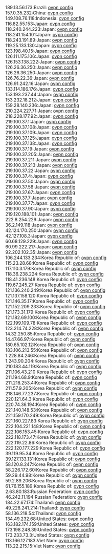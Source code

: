 189.13.56.173:Brazil: [ovpn config](vpn/189_13_56_173.ovpn)  
157.0.35.232:China: [ovpn config](vpn/157_0_35_232.ovpn)  
149.108.76.118:Indonesia: [ovpn config](vpn/149_108_76_118.ovpn)  
116.82.55.153:Japan: [ovpn config](vpn/116_82_55_153.ovpn)  
118.240.244.223:Japan: [ovpn config](vpn/118_240_244_223.ovpn)  
118.241.154.101:Japan: [ovpn config](vpn/118_241_154_101.ovpn)  
118.243.191.89:Japan: [ovpn config](vpn/118_243_191_89.ovpn)  
119.25.133.130:Japan: [ovpn config](vpn/119_25_133_130.ovpn)  
123.198.40.15:Japan: [ovpn config](vpn/123_198_40_15.ovpn)  
126.111.175.106:Japan: [ovpn config](vpn/126_111_175_106.ovpn)  
126.153.138.222:Japan: [ovpn config](vpn/126_153_138_222.ovpn)  
126.26.36.250:Japan: [ovpn config](vpn/126_26_36_250.ovpn)  
126.26.36.250:Japan: [ovpn config](vpn/126_26_36_250.ovpn)  
126.76.22.36:Japan: [ovpn config](vpn/126_76_22_36.ovpn)  
126.91.242.16:Japan: [ovpn config](vpn/126_91_242_16.ovpn)  
133.114.186.176:Japan: [ovpn config](vpn/133_114_186_176.ovpn)  
153.193.237.44:Japan: [ovpn config](vpn/153_193_237_44.ovpn)  
153.232.18.212:Japan: [ovpn config](vpn/153_232_18_212.ovpn)  
159.28.140.236:Japan: [ovpn config](vpn/159_28_140_236.ovpn)  
210.224.227.71:Japan: [ovpn config](vpn/210_224_227_71.ovpn)  
218.228.177.92:Japan: [ovpn config](vpn/218_228_177_92.ovpn)  
219.100.37.1:Japan: [ovpn config](vpn/219_100_37_1.ovpn)  
219.100.37.108:Japan: [ovpn config](vpn/219_100_37_108.ovpn)  
219.100.37.109:Japan: [ovpn config](vpn/219_100_37_109.ovpn)  
219.100.37.125:Japan: [ovpn config](vpn/219_100_37_125.ovpn)  
219.100.37.138:Japan: [ovpn config](vpn/219_100_37_138.ovpn)  
219.100.37.19:Japan: [ovpn config](vpn/219_100_37_19.ovpn)  
219.100.37.205:Japan: [ovpn config](vpn/219_100_37_205.ovpn)  
219.100.37.211:Japan: [ovpn config](vpn/219_100_37_211.ovpn)  
219.100.37.213:Japan: [ovpn config](vpn/219_100_37_213.ovpn)  
219.100.37.22:Japan: [ovpn config](vpn/219_100_37_22.ovpn)  
219.100.37.4:Japan: [ovpn config](vpn/219_100_37_4.ovpn)  
219.100.37.50:Japan: [ovpn config](vpn/219_100_37_50.ovpn)  
219.100.37.58:Japan: [ovpn config](vpn/219_100_37_58.ovpn)  
219.100.37.67:Japan: [ovpn config](vpn/219_100_37_67.ovpn)  
219.100.37.7:Japan: [ovpn config](vpn/219_100_37_7.ovpn)  
219.100.37.77:Japan: [ovpn config](vpn/219_100_37_77.ovpn)  
219.100.37.90:Japan: [ovpn config](vpn/219_100_37_90.ovpn)  
219.120.188.101:Japan: [ovpn config](vpn/219_120_188_101.ovpn)  
222.8.254.229:Japan: [ovpn config](vpn/222_8_254_229.ovpn)  
36.2.149.118:Japan: [ovpn config](vpn/36_2_149_118.ovpn)  
42.124.170.250:Japan: [ovpn config](vpn/42_124_170_250.ovpn)  
42.127.108.3:Japan: [ovpn config](vpn/42_127_108_3.ovpn)  
60.68.129.229:Japan: [ovpn config](vpn/60_68_129_229.ovpn)  
60.99.222.217:Japan: [ovpn config](vpn/60_99_222_217.ovpn)  
92.202.102.35:Japan: [ovpn config](vpn/92_202_102_35.ovpn)  
106.244.133.234:Korea Republic of: [ovpn config](vpn/106_244_133_234.ovpn)  
115.23.28.68:Korea Republic of: [ovpn config](vpn/115_23_28_68.ovpn)  
117.110.3.179:Korea Republic of: [ovpn config](vpn/117_110_3_179.ovpn)  
118.36.238.224:Korea Republic of: [ovpn config](vpn/118_36_238_224.ovpn)  
118.41.236.148:Korea Republic of: [ovpn config](vpn/118_41_236_148.ovpn)  
119.67.245.27:Korea Republic of: [ovpn config](vpn/119_67_245_27.ovpn)  
121.136.240.249:Korea Republic of: [ovpn config](vpn/121_136_240_249.ovpn)  
121.137.158.120:Korea Republic of: [ovpn config](vpn/121_137_158_120.ovpn)  
121.146.35.17:Korea Republic of: [ovpn config](vpn/121_146_35_17.ovpn)  
121.152.209.233:Korea Republic of: [ovpn config](vpn/121_152_209_233.ovpn)  
121.173.31.179:Korea Republic of: [ovpn config](vpn/121_173_31_179.ovpn)  
121.182.69.100:Korea Republic of: [ovpn config](vpn/121_182_69_100.ovpn)  
122.199.109.78:Korea Republic of: [ovpn config](vpn/122_199_109_78.ovpn)  
123.214.74.228:Korea Republic of: [ovpn config](vpn/123_214_74_228.ovpn)  
14.32.250.85:Korea Republic of: [ovpn config](vpn/14_32_250_85.ovpn)  
14.47.66.97:Korea Republic of: [ovpn config](vpn/14_47_66_97.ovpn)  
180.65.102.12:Korea Republic of: [ovpn config](vpn/180_65_102_12.ovpn)  
183.106.213.55:Korea Republic of: [ovpn config](vpn/183_106_213_55.ovpn)  
1.228.84.246:Korea Republic of: [ovpn config](vpn/1_228_84_246.ovpn)  
1.243.90.204:Korea Republic of: [ovpn config](vpn/1_243_90_204.ovpn)  
210.183.44.119:Korea Republic of: [ovpn config](vpn/210_183_44_119.ovpn)  
211.106.43.210:Korea Republic of: [ovpn config](vpn/211_106_43_210.ovpn)  
211.194.68.9:Korea Republic of: [ovpn config](vpn/211_194_68_9.ovpn)  
211.218.253.4:Korea Republic of: [ovpn config](vpn/211_218_253_4.ovpn)  
211.57.9.205:Korea Republic of: [ovpn config](vpn/211_57_9_205.ovpn)  
218.146.77.237:Korea Republic of: [ovpn config](vpn/218_146_77_237.ovpn)  
220.121.64.3:Korea Republic of: [ovpn config](vpn/220_121_64_3.ovpn)  
220.74.36.194:Korea Republic of: [ovpn config](vpn/220_74_36_194.ovpn)  
221.140.148.53:Korea Republic of: [ovpn config](vpn/221_140_148_53.ovpn)  
221.159.170.249:Korea Republic of: [ovpn config](vpn/221_159_170_249.ovpn)  
221.160.227.83:Korea Republic of: [ovpn config](vpn/221_160_227_83.ovpn)  
222.104.221.148:Korea Republic of: [ovpn config](vpn/222_104_221_148.ovpn)  
222.106.153.45:Korea Republic of: [ovpn config](vpn/222_106_153_45.ovpn)  
222.118.173.47:Korea Republic of: [ovpn config](vpn/222_118_173_47.ovpn)  
222.119.22.86:Korea Republic of: [ovpn config](vpn/222_119_22_86.ovpn)  
222.120.177.229:Korea Republic of: [ovpn config](vpn/222_120_177_229.ovpn)  
39.119.95.34:Korea Republic of: [ovpn config](vpn/39_119_95_34.ovpn)  
39.127.133.131:Korea Republic of: [ovpn config](vpn/39_127_133_131.ovpn)  
58.120.8.247:Korea Republic of: [ovpn config](vpn/58_120_8_247.ovpn)  
58.226.172.60:Korea Republic of: [ovpn config](vpn/58_226_172_60.ovpn)  
59.29.44.98:Korea Republic of: [ovpn config](vpn/59_29_44_98.ovpn)  
59.2.89.206:Korea Republic of: [ovpn config](vpn/59_2_89_206.ovpn)  
61.76.155.189:Korea Republic of: [ovpn config](vpn/61_76_155_189.ovpn)  
2.63.80.183:Russian Federation: [ovpn config](vpn/2_63_80_183.ovpn)  
46.242.11.194:Russian Federation: [ovpn config](vpn/46_242_11_194.ovpn)  
184.22.67.174:Thailand: [ovpn config](vpn/184_22_67_174.ovpn)  
49.228.241.214:Thailand: [ovpn config](vpn/49_228_241_214.ovpn)  
58.136.218.54:Thailand: [ovpn config](vpn/58_136_218_54.ovpn)  
134.49.232.68:United States: [ovpn config](vpn/134_49_232_68.ovpn)  
163.182.174.159:United States: [ovpn config](vpn/163_182_174_159.ovpn)  
173.198.248.39:United States: [ovpn config](vpn/173_198_248_39.ovpn)  
173.233.73.3:United States: [ovpn config](vpn/173_233_73_3.ovpn)  
113.166.127.183:Viet Nam: [ovpn config](vpn/113_166_127_183.ovpn)  
113.22.215.15:Viet Nam: [ovpn config](vpn/113_22_215_15.ovpn)  

